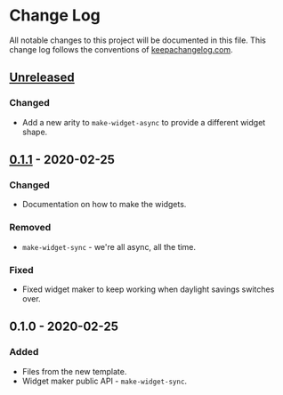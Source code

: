 # Change Log
All notable changes to this project will be documented in this file. This change log follows the conventions of [keepachangelog.com](http://keepachangelog.com/).

## [Unreleased]
### Changed
- Add a new arity to `make-widget-async` to provide a different widget shape.

## [0.1.1] - 2020-02-25
### Changed
- Documentation on how to make the widgets.

### Removed
- `make-widget-sync` - we're all async, all the time.

### Fixed
- Fixed widget maker to keep working when daylight savings switches over.

## 0.1.0 - 2020-02-25
### Added
- Files from the new template.
- Widget maker public API - `make-widget-sync`.

[Unreleased]: https://github.com/your-name/yo-pong/compare/0.1.1...HEAD
[0.1.1]: https://github.com/your-name/yo-pong/compare/0.1.0...0.1.1
